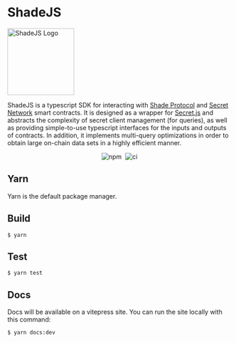 # ShadeJS 
<img src="./docs/logo.svg" alt="ShadeJS Logo" width="150" height="150" />

ShadeJS is a typescript SDK for interacting with <a href="https://shadeprotocol.io/" target="_blank">Shade Protocol</a> and <a href="https://scrt.network/" target="_blank">Secret Network</a> smart contracts. It is designed as a wrapper for <a href="https://github.com/scrtlabs/secret.js" target="_blank">Secret.js</a> and abstracts the complexity of secret client management (for queries), as well as providing simple-to-use typescript interfaces for the inputs and outputs of contracts. In addition, it implements multi-query optimizations in order to obtain large on-chain data sets in a highly efficient manner.



<p align="center">
  <img alt="npm" src="https://img.shields.io/npm/v/shadejs" />
  <img alt="ci" style="margin-left: 0.3em" src="https://github.com/securesecrets/shadejs/actions/workflows/test.yml/badge.svg?branch=main" />
</p>

## Yarn
Yarn is the default package manager.

## Build 
```
$ yarn
```

## Test 
```
$ yarn test
```

## Docs
Docs will be available on a vitepress site. You can run the site locally with this command:
 
```
$ yarn docs:dev
```